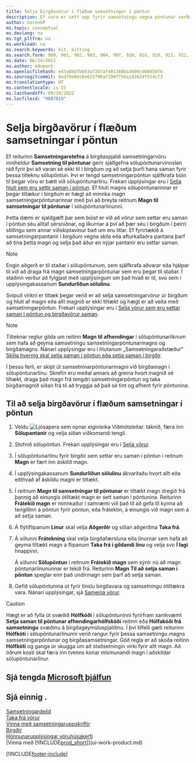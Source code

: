 ```yaml
---
title: Selja birgðavörur í flæðum samsetningar í pöntun
description: Ef vara er sett upp fyrir samsetningu vegna pöntunar verður varan að vera sett saman fyrir sölupantanir og tengd samsetningarpöntun er þá sjálfkrafa stofnuð.
author: SorenGP
ms.topic: conceptual
ms.devlang: na
ms.tgt_pltfrm: na
ms.workload: na
ms.search.keywords: kit, kitting
ms.search.form: 900, 901, 902, 903, 904, 907, 910, 916, 920, 921, 922, 923, 940, 941, 942, 930, 931, 932, 914, 915, 905
ms.date: 06/14/2021
ms.author: edupont
ms.openlocfilehash: e43a8bbfb663a7207afd01360ba3600cd60d5076
ms.sourcegitcommit: 8ad79e0ec6e625796af298f756a142624f514cf3
ms.translationtype: HT
ms.contentlocale: is-IS
ms.lasthandoff: 09/30/2022
ms.locfileid: "9607019"
---
```

# <a name="selling-inventory-items-in-assemble-to-order-flows"></a>Selja birgðavörur í flæðum samsetningar í pöntun

Ef reiturinn **Samsetningarstefna** á birgðaspjaldi samsetningarvöru inniheldur **Samsetning til pöntunar** gerir sjálfgefna sölupöntunarvinnslan ráð fyrir því að varan sé ekki til í birgðum og að setja þurfi hana saman fyrir þessa tilteknu sölupöntun. Því er tengd samsetningarpöntun sjálfkrafa búin til þegar vöru er bætt við sölupöntunarlínu. Frekari upplýsingar eru í [Selja hluti sem eru settir saman í pöntun](assembly-how-to-sell-items-assembled-to-order.md). Ef hluti magns sölupöntunarinnar er þegar tiltækur í birgðum er hægt að minnka magn samsetningarpöntunarinnar með því að breyta reitnum **Magn til samsetningar til pöntunar** í sölupöntunarlínunni.  

Þetta dæmi er sjaldgæft þar sem búist er við að vörur sem settar eru saman í pöntun séu alltaf sérsniðnar, og líkurnar á því að þær séu í birgðum í þeirri stillingu sem annar viðskiptavinur bað um eru litlar. Ef fyrirtækið á samsetningarpantanir í birgðum vegna skila eða afturkallaðra pantana þarf að tína þetta magn og selja það áður en nýjar pantanir eru settar saman.  

> [!NOTE]  
>  Engin aðgerð er til staðar í sölupöntunum, sem sjálfkrafa aðvarar eða hjálpar til við að draga frá magn samsetningarpöntunar sem eru þegar til staðar. Í staðinn verður að fylgjast með upplýsingum um það hvað er til, svo sem í upplýsingakassanum **Sundurliðun sölulínu**.  

Svipuð virkni er tiltæk þegar verið er að selja samsetningarvörur úr birgðum og hluti af magni eða allt magnið er ekki tiltækt og hægt er að veita með samsetningarpöntun. Frekari upplýsingar eru í [Selja vörur sem eru settar saman í pöntun og birgðavörur saman](assembly-how-to-sell-assemble-to-order-items-and-inventory-items-together.md).  

> [!NOTE]  
>  Tilteknar reglur gilda um reitinn **Magn til afhendingar** í sölupöntunarlíknum sem hafa að geyma samsetningu samsetningarpöntunarmagns og birgðamagns. Nánari upplýsingar eru í hlutanum „Samsetningaraðstæður“ [Skilja hvernig skal setja saman í pöntun eða setja saman í birgðir](assembly-assemble-to-order-or-assemble-to-stock.md).  

Í þessu ferli, er skipt út samsetninarpöntunarmagni við birgðamagn í sölupöntunarlínu. Skrefin eru meðal annars að greina hvort magnið sé tiltækt, draga það magn frá tengdri samsetningarpöntun og taka birgðamagnið síðan frá til að tryggja að það sé tínt og afhent fyrir pöntunina.  

## <a name="to-sell-inventory-items-in-assemble-to-order-flows"></a>Til að selja birgðavörur í flæðum samsetningar í pöntun

1.  Veldu ![Ljósapera sem opnar eiginleika Viðmótsleitar.](media/ui-search/search_small.png "Segðu mér hvað þú vilt gera") táknið, færa inn **Sölupantanir** og velja síðan viðkomandi tengil.  
2.  Stofnið sölupöntun. Frekari upplýsingar eru í [Selja vörur](sales-how-sell-products.md).  
3.  Í sölupöntunarlínu fyrir birgðir sem settar eru saman í pöntun í reitnum **Magn** er fært inn áskilið magn.  
4.  Í upplýsingakassanum **Sundurliðun sölulínu** ákvarðaðu hvort allt eða eitthvað af áskildu magni er tiltækt.  
5.  Í reitnum **Magn til samsetningar til pöntunar** er tiltækt magn dregið frá þannig að einungis ótiltækt magn er sett saman í pöntunina. Reiturinn **Frátekið magn** er minnkaður í samræmi við það til að gefa til kynna að tengillinn á pöntun fyrir pöntun, eða frátektin, á einungis við magn sem á að setja saman.  
6.  Á flýtiflipanum **Línur** skal velja **Aðgerðir** og síðan aðgerðina **Taka frá**.  
7.  Á síðunni **Frátekning** skal velja birgðafærsluna eða línurnar sem hafa að geyma tiltækt magn á flipanum **Taka frá í gildandi línu** og velja svo **Í lagi** hnappinn.  

    Á síðunni **Sölupöntun** í reitnum **Frátekið magn** sem sýnir nú að magn pöntunarlínununnar er tekið frá. Reiturinn **Magn Til að setja saman í pöntun** speglar enn það undirmagn sem þarf að setja saman.  

8.  Gefið sölupöntunina út fyrir tínslu birgðavara og samsetningu ótiltækra vara. Nánari upplýsingar, sjá [Sameina vörur](assembly-how-to-assemble-items.md).  

> [!CAUTION]  
>  Hægt er að fylla út svæðið **Hólfkóði** í sölupöntuninni fyrirfram samkvæmt **Setja saman til pöntunar afhendingarhólfskóði** reitinn eða **Hólfakóði frá samsetningu** svæðinu á birgðageymsluspjaldinu. Í því tilfelli gæti reiturinn **Hólfkóti** í sölupöntunarlínunni verið rangur fyrir þessa samsetningu magns samsetningarpöntunar og birgðasamsetningar. Góð regla er að skoða reitinn **Hólfkóti** og ganga úr skugga um að staðsetningin virki fyrir allt magn. Að öðrum kosti skal færa inn tvenns konar mismunandi magn í aðskildar sölupöntunarlínur.  

## <a name="see-related-microsoft-training"></a>Sjá tengda [Microsoft þjálfun](/training/modules/assemble-to-order-dynamics-365-business-central/)

## <a name="see-also"></a>Sjá einnig .

[Samsetningardeild](assembly-assemble-items.md)  
[Taka frá vörur](inventory-how-to-reserve-items.md)  
[Vinna með samsetningaruppskriftir](assembly-how-work-assembly-boms.md)  
[Birgðir](inventory-manage-inventory.md)  
[Hönnunarupplýsingar vöruhúsakerfi](design-details-warehouse-management.md)  
[Vinna með [!INCLUDE[prod_short](includes/prod_short.md)]](ui-work-product.md)


[!INCLUDE[footer-include](includes/footer-banner.md)]
